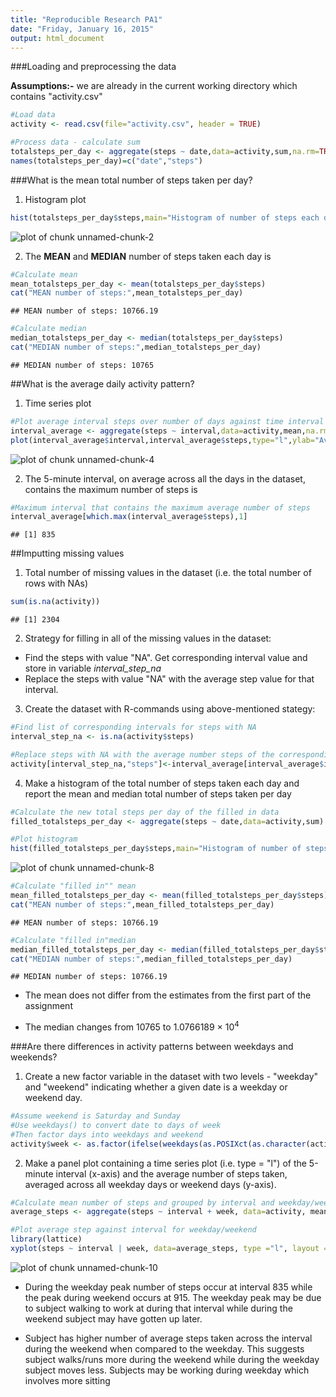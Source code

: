 ```yaml
---
title: "Reproducible Research PA1"
date: "Friday, January 16, 2015"
output: html_document
---
```


###Loading and preprocessing the data

**Assumptions:-** we are already in the current working directory which contains "activity.csv"


```r
#Load data
activity <- read.csv(file="activity.csv", header = TRUE)

#Process data - calculate sum
totalsteps_per_day <- aggregate(steps ~ date,data=activity,sum,na.rm=TRUE)
names(totalsteps_per_day)=c("date","steps")
```

###What is the mean total number of steps taken per day?

1. Histogram plot 


```r
hist(totalsteps_per_day$steps,main="Histogram of number of steps each day", xlab="Number of steps per day")
```

![plot of chunk unnamed-chunk-2](figure/unnamed-chunk-2-1.png) 

2. The **MEAN** and **MEDIAN** number of steps taken each day is

```r
#Calculate mean
mean_totalsteps_per_day <- mean(totalsteps_per_day$steps)
cat("MEAN number of steps:",mean_totalsteps_per_day)
```

```
## MEAN number of steps: 10766.19
```

```r
#Calculate median
median_totalsteps_per_day <- median(totalsteps_per_day$steps)
cat("MEDIAN number of steps:",median_totalsteps_per_day)
```

```
## MEDIAN number of steps: 10765
```

##What is the average daily activity pattern?

1. Time series plot

```r
#Plot average interval steps over number of days against time interval
interval_average <- aggregate(steps ~ interval,data=activity,mean,na.rm=TRUE)
plot(interval_average$interval,interval_average$steps,type="l",ylab="Average Steps",xlab="Time Interval")
```

![plot of chunk unnamed-chunk-4](figure/unnamed-chunk-4-1.png) 

2.  The 5-minute interval, on average across all the days in the dataset, contains the maximum number of steps is

```r
#Maximum interval that contains the maximum average number of steps
interval_average[which.max(interval_average$steps),1]
```

```
## [1] 835
```

##Imputting missing values

1. Total number of missing values in the dataset (i.e. the total number of rows with NAs)

```r
sum(is.na(activity))
```

```
## [1] 2304
```

2. Strategy for filling in all of the missing values in the dataset:
  + Find the steps with value "NA". Get corresponding interval value and store in variable *interval_step_na*
  + Replace the steps with value "NA" with the average step value for that interval.

3. Create the dataset with R-commands using above-mentioned stategy:


```r
#Find list of corresponding intervals for steps with NA
interval_step_na <- is.na(activity$steps)

#Replace steps with NA with the average number steps of the corresponding interval
activity[interval_step_na,"steps"]<-interval_average[interval_average$interval %in% activity[interval_step_na,"interval"],"steps"]
```

4. Make a histogram of the total number of steps taken each day and report the mean and median total number of steps taken per day


```r
#Calculate the new total steps per day of the filled in data
filled_totalsteps_per_day <- aggregate(steps ~ date,data=activity,sum)

#Plot histogram
hist(filled_totalsteps_per_day$steps,main="Histogram of number of steps each day\n(NA filled in with average steps for corresponding 5-min interval)", xlab="Number of steps per day")
```

![plot of chunk unnamed-chunk-8](figure/unnamed-chunk-8-1.png) 

```r
#Calculate "filled in"" mean
mean_filled_totalsteps_per_day <- mean(filled_totalsteps_per_day$steps)
cat("MEAN number of steps:",mean_filled_totalsteps_per_day)
```

```
## MEAN number of steps: 10766.19
```

```r
#Calculate "filled in"median
median_filled_totalsteps_per_day <- median(filled_totalsteps_per_day$steps)
cat("MEDIAN number of steps:",median_filled_totalsteps_per_day)
```

```
## MEDIAN number of steps: 10766.19
```

* The mean does not differ from the estimates from the first part of the assignment

* The median changes from 10765 to 1.0766189 &times; 10<sup>4</sup>

###Are there differences in activity patterns between weekdays and weekends?

1. Create a new factor variable in the dataset with two levels - "weekday" and "weekend" indicating whether a given date is a weekday or weekend day.

```r
#Assume weekend is Saturday and Sunday
#Use weekdays() to convert date to days of week
#Then factor days into weekdays and weekend
activity$week <- as.factor(ifelse(weekdays(as.POSIXct(as.character(activity$date))) %in% c("Saturday","Sunday"),"Weekend","Weekday"))
```

2. Make a panel plot containing a time series plot (i.e. type = "l") of the 5-minute interval (x-axis) and the average number of steps taken, averaged across all weekday days or weekend days (y-axis).


```r
#Calculate mean number of steps and grouped by interval and weekday/weekend
average_steps <- aggregate(steps ~ interval + week, data=activity, mean)

#Plot average step against interval for weekday/weekend
library(lattice)
xyplot(steps ~ interval | week, data=average_steps, type ="l", layout = c(1,2),xlab="Interval",ylab="Number of steps" )
```

![plot of chunk unnamed-chunk-10](figure/unnamed-chunk-10-1.png) 

* During the weekday peak number of steps occur at interval 835 while the peak during weekend occurs at 915. The weekday peak may be due to subject walking to work at during that interval while during the weekend subject may have gotten up later.

* Subject has higher number of average steps taken across the interval during the weekend when compared to the weekday. This suggests subject walks/runs more during the weekend while during the weekday subject moves less. Subjects may be working during weekday which involves more sitting
